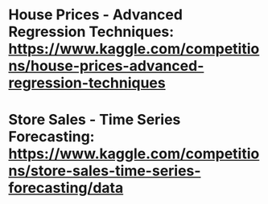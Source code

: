 # House Prices - Advanced Regression Techniques: https://www.kaggle.com/competitions/house-prices-advanced-regression-techniques
# Store Sales - Time Series Forecasting: https://www.kaggle.com/competitions/store-sales-time-series-forecasting/data
